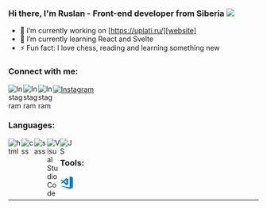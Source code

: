 ### Hi there, I'm Ruslan - Front-end developer from Siberia <img src="https://raw.githubusercontent.com/MartinHeinz/MartinHeinz/master/wave.gif" width="30px">

- 🔭 I’m currently working on [https://uplati.ru/][website]
- 🌱 I’m currently learning React and Svelte
- ⚡ Fun fact: I love chess, reading and learning something new

### Connect with me:

[<img align="left" alt="Instagram" width="30px" src="https://upload.wikimedia.org/wikipedia/commons/thumb/8/82/Telegram_logo.svg/768px-Telegram_logo.svg.png" />][telegram]
[<img align="left" alt="Instagram" width="30px" src="https://upload.wikimedia.org/wikipedia/commons/thumb/5/58/Instagram-Icon.png/1200px-Instagram-Icon.png" />][instagram]
[<img align="center" alt="Instagram" width="30px" src="https://upload.wikimedia.org/wikipedia/commons/thumb/a/ab/Gmail_Icon.svg/1280px-Gmail_Icon.svg.png" />][mail]
[<img align="left" alt="Instagram" width="30px" src="https://cdn.icon-icons.com/icons2/1121/PNG/512/1486147202-social-media-circled-network10_79475.png" />][vk]


<br />

### Languages:
<img align="left" alt="html" width="26px" src="https://icon-library.com/images/html5-icon/html5-icon-13.jpg" />
<img align="left" alt="css" width="26px" src="https://lh3.googleusercontent.com/proxy/VirXgKOMNbMRWhMJe6H1s-Rta8i5O9L6jl9lXSowjQLt96xkD4qGmbba1u2E4oe4ew2Mw1TGhXCyKbkqYWBUIz22IXBcEois2MqJFlVlq3Rh" />
<img align="left" alt="sass" width="26px" src="https://icon2.cleanpng.com/20180815/ta/kisspng-sass-logo-cascading-style-sheets-scalable-vector-g-codzero-cms-blog-tool-publishing-platform-5b74aaa0a0f4b2.3928971215343725126593.jpg" />
<img align="left" alt="Visual Studio Code" width="26px" src="https://icon-library.com/images/html5-icon/html5-icon-13.jpg" />
<img align="left" alt="JS" width="26px" src="https://sujanbyanjankar.com.np/wp-content/uploads/2019/09/javascript.png" />


<br />

### Tools:

<img align="left" alt="Visual Studio Code" width="26px" src="https://raw.githubusercontent.com/github/explore/80688e429a7d4ef2fca1e82350fe8e3517d3494d/topics/visual-studio-code/visual-studio-code.png" />

<br />
<br />

---

[instagram]: https://www.instagram.com/saymurrmeow/
[telegram]: https://t.me/savinovsky_r
[vk]: https://www.vk.com/mister_misty_eye/
[mail]: savinovsky.r@gmail.com
